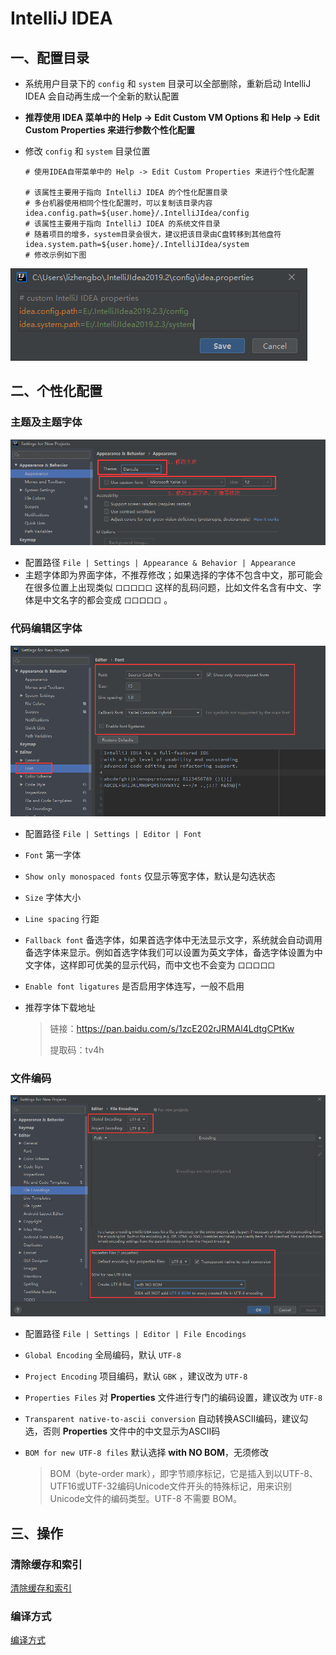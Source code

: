 # IntelliJ IDEA

## 一、配置目录

- 系统用户目录下的 `config` 和 `system` 目录可以全部删除，重新启动 IntelliJ IDEA 会自动再生成一个全新的默认配置

- **推荐使用 IDEA 菜单中的 Help -> Edit Custom VM Options 和 Help -> Edit Custom Properties 来进行参数个性化配置**

- 修改 `config` 和 `system` 目录位置

  ``` properties
  # 使用IDEA自带菜单中的 Help -> Edit Custom Properties 来进行个性化配置
  
  # 该属性主要用于指向 IntelliJ IDEA 的个性化配置目录
  # 多台机器使用相同个性化配置时，可以复制该目录内容
  idea.config.path=${user.home}/.IntelliJIdea/config
  # 该属性主要用于指向 IntelliJ IDEA 的系统文件目录
  # 随着项目的增多，system目录会很大，建议把该目录由C盘转移到其他盘符
  idea.system.path=${user.home}/.IntelliJIdea/system
  # 修改示例如下图
  ```

![1570953552843](images/1570953552843.png)



## 二、个性化配置

### 主题及主题字体

![1570956704022](images/1570956704022.png)

- 配置路径 `File | Settings | Appearance & Behavior | Appearance`
- 主题字体即为界面字体，不推荐修改；如果选择的字体不包含中文，那可能会在很多位置上出现类似 `口口口口口` 这样的乱码问题，比如文件名含有中文、字体是中文名字的都会变成 `口口口口口` 。

### 代码编辑区字体

![1570956810566](images/1570956810566.png)

- 配置路径 `File | Settings | Editor | Font`
- `Font` 第一字体
- `Show only monospaced fonts` 仅显示等宽字体，默认是勾选状态
- `Size` 字体大小
- `Line spacing` 行距
- `Fallback font` 备选字体，如果首选字体中无法显示文字，系统就会自动调用备选字体来显示。例如首选字体我们可以设置为英文字体，备选字体设置为中文字体，这样即可优美的显示代码，而中文也不会变为 `口口口口口`
- `Enable font ligatures` 是否启用字体连写，一般不启用

- 推荐字体下载地址

  > 链接：https://pan.baidu.com/s/1zcE202rJRMAl4LdtgCPtKw
  >
  > 提取码：tv4h 

### 文件编码

![1570961424455](images/1570961424455.png)

- 配置路径 `File | Settings | Editor | File Encodings`
- `Global Encoding` 全局编码，默认 `UTF-8`

- `Project Encoding` 项目编码，默认 `GBK` ，建议改为 `UTF-8`

- `Properties Files` 对 **Properties** 文件进行专门的编码设置，建议改为 `UTF-8`
  
- `Transparent native-to-ascii conversion` 自动转换ASCII编码，建议勾选，否则 **Properties** 文件中的中文显示为ASCII码
  
- `BOM for new UTF-8 files` 默认选择 **with NO BOM**，无须修改

  > BOM（byte-order mark），即字节顺序标记，它是插入到以UTF-8、UTF16或UTF-32编码Unicode文件开头的特殊标记，用来识别Unicode文件的编码类型。UTF-8 不需要 BOM。



## 三、操作

### 清除缓存和索引

[清除缓存和索引](https://github.com/judasn/IntelliJ-IDEA-Tutorial/blob/master/IntelliJ-IDEA-cache.md)

### 编译方式

[编译方式](https://github.com/judasn/IntelliJ-IDEA-Tutorial/blob/master/make-introduce.md)

